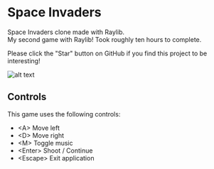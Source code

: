 # Space Invaders
Space Invaders clone made with Raylib.  
My second game with Raylib! Took roughly ten hours to complete.

Please click the "Star" button on GitHub if you find this project to be interesting!

![alt text](https://github.com/klaytonkowalski/game-space-invaders/blob/main/Thumbnail.png?raw=true)

## Controls
This game uses the following controls:
  - \<A\> Move left
  - \<D\> Move right
  - \<M\> Toggle music
  - \<Enter\> Shoot / Continue
  - \<Escape\> Exit application
